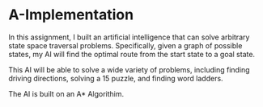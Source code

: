 # A-Implementation
In this assignment, I built an artificial intelligence that can solve arbitrary state space traversal problems. Specifically, given a graph of possible states, my AI will find the optimal route from the start state to a goal state.

This AI will be able to solve a wide variety of problems, including finding driving directions, solving a 15 puzzle, and finding word ladders.

The AI is built on an A* Algorithim.
